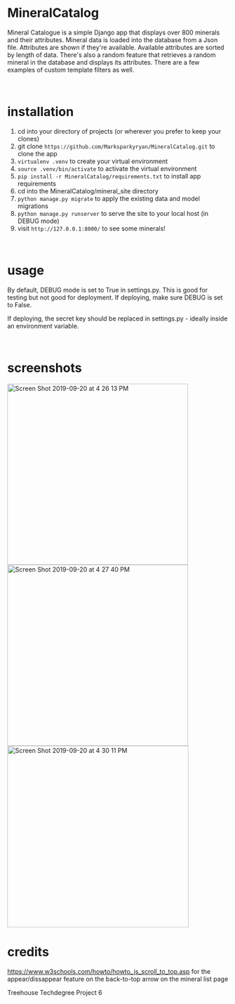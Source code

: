 # MineralCatalog

Mineral Catalogue is a simple Django app that displays over 800 minerals and their attributes. Mineral data is loaded into the database from a Json file. Attributes are shown if they're available. Available attributes are sorted by length of data. There's also a random feature that retrieves a random mineral in the database and displays its attributes. There are a few examples of custom template filters as well. 


<br/>

# installation

1. cd into your directory of projects (or wherever you prefer to keep your clones)
2. git clone ```https://github.com/Marksparkyryan/MineralCatalog.git``` to clone the app
3. ```virtualenv .venv``` to create your virtual environment
4. ```source .venv/bin/activate``` to activate the virtual environment
5. ```pip install -r MineralCatalog/requirements.txt``` to install app requirements
6. cd into the MineralCatalog/mineral_site directory
7. ```python manage.py migrate``` to apply the existing data and model migrations
8. ```python manage.py runserver``` to serve the site to your local host (in DEBUG mode)
9. visit ```http://127.0.0.1:8000/``` to see some minerals! 


<br/>

# usage

By default, DEBUG mode is set to True in settings.py. This is good for testing but not good for deployment. If deploying, make sure
DEBUG is set to False.

If deploying, the secret key should be replaced in settings.py - ideally inside an environment variable.


<br/>

# screenshots

<img width="412" alt="Screen Shot 2019-09-20 at 4 26 13 PM" src="https://user-images.githubusercontent.com/45185244/65356836-67515580-dbc3-11e9-827e-e258cd59d0c1.png">

<br/>

<img width="412" alt="Screen Shot 2019-09-20 at 4 27 40 PM" src="https://user-images.githubusercontent.com/45185244/65356912-98ca2100-dbc3-11e9-9cc5-cf1703ee025f.png">

<br/>

<img width="413" alt="Screen Shot 2019-09-20 at 4 30 11 PM" src="https://user-images.githubusercontent.com/45185244/65357060-f3637d00-dbc3-11e9-99de-7b9a7777560a.png">

<br/>


# credits

https://www.w3schools.com/howto/howto_js_scroll_to_top.asp for the appear/dissappear feature on the back-to-top arrow on the mineral list page

Treehouse Techdegree Project 6
